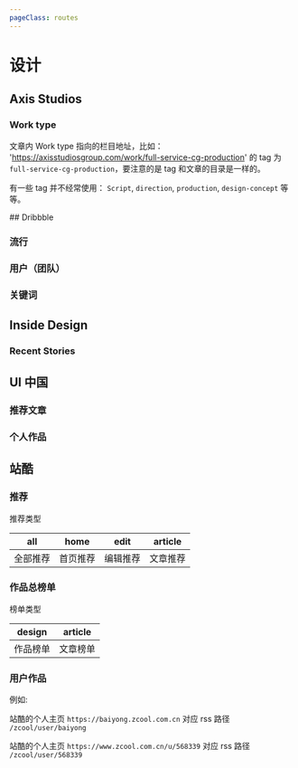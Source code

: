 ```yaml
---
pageClass: routes
---
```


# 设计

## Axis Studios

### Work type

<Route author="MisteryMonster" example="/axis-studios/work/full-service-cg-production" path="/axis-studios/:type/:tag?" :paramsDesc="['`work`, `blog`','文章内的 Work type URL: `compositing`, `full-service-cg-production`, `vfx-supervision`, `realtime`, `art-direction`, `animation`']">

文章内 Work type 指向的栏目地址，比如： 'https://axisstudiosgroup.com/work/full-service-cg-production' 的 tag 为 `full-service-cg-production`，要注意的是 tag 和文章的目录是一样的。

有一些 tag 并不经常使用： `Script`, `direction`, `production`, `design-concept` 等等。

</Route>
## Dribbble

### 流行

<Route author="DIYgod" example="/dribbble/popular/week" path="/dribbble/popular/:timeframe?" :paramsDesc="['时间维度, 支持 week month year ever']"/>

### 用户（团队）

<Route author="DIYgod" example="/dribbble/user/google" path="/dribbble/user/:name" :paramsDesc="['用户名, 可在该用户主页 URL 中找到']"/>

### 关键词

<Route author="DIYgod" example="/dribbble/keyword/player" path="/dribbble/keyword/:keyword" :paramsDesc="['想要订阅的关键词']"/>

## Inside Design

### Recent Stories

<Route author="miaoyafeng" example="/invisionapp/inside-design" path="/invisionapp/inside-design">
</Route>

## UI 中国

### 推荐文章

<Route author="WenryXu" example="/ui-cn/article" path="/ui-cn/article"/>

### 个人作品

<Route author="WenryXu" example="/ui-cn/user/85974" path="/ui-cn/user/:id" :paramsDesc="['用户id']"/>

## 站酷

### 推荐

<Route author="junbaor" example="/zcool/recommend/all" path="/zcool/recommend/:type" :paramsDesc="['推荐类型,详见下面的表格']" radar="1">

推荐类型

| all      | home     | edit     | article  |
| -------- | -------- | -------- | -------- |
| 全部推荐 | 首页推荐 | 编辑推荐 | 文章推荐 |

</Route>

### 作品总榜单

<Route author="mexunco" example="/zcool/top/design" path="/zcool/top/:type" :paramsDesc="['推荐类型,详见下面的表格']" radar="1">

榜单类型

| design   | article  |
| -------- | -------- |
| 作品榜单 | 文章榜单 |

</Route>

### 用户作品

<Route author="junbaor" example="/zcool/user/baiyong" path="/zcool/user/:uid" :paramsDesc="['个性域名前缀或者用户ID']" radar="1">

例如:

站酷的个人主页 `https://baiyong.zcool.com.cn` 对应 rss 路径 `/zcool/user/baiyong`

站酷的个人主页 `https://www.zcool.com.cn/u/568339` 对应 rss 路径 `/zcool/user/568339`

</Route>
